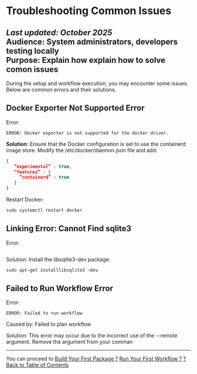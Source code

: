# Troubleshooting Common Issues 

_Last updated: October 2025_  
**Audience:** System administrators, developers testing locally  
**Purpose:** Explain how explain how to solve comon issues 
---



During the setup and workflow execution, you may encounter some issues. Below are
common errors and their solutions.

## Docker Exporter Not Supported Error

Error:
```
ERROR: Docker exporter is not supported for the docker driver.
```

**Solution**: 
Ensure that the Docker configuration is set to use the containerd image store. Modify the /etc/docker/daemon.json file and add:

```json
{
   ”experimental” : true,
   ”features” : {
     ”containerd” : true
   }
}
```

Restart Docker:

```bash
sudo systemctl restart docker
```

## Linking Error: Cannot Find sqlite3

Error:
``` /usr/bin/ld: cannot find -lsqlite3
```
Solution: Install the libsqlite3-dev package:

```bash
sudo apt−get installlibsqlite3 −dev
```

## Failed to Run Workflow Error

Error:

```
ERROR: Failed to run workflow
```

Caused by:
Failed to plan workflow

Solution: This error may occur due to the incorrect use of the --remote argument.
Remove the argument from your comman

---

You can proceed to 
[Build Your First Package ?](developer-guide.md)
[Run Your First Workflow ?](getting-started.md)
[? Back to Table of Contents](brane-docs-index.md)

